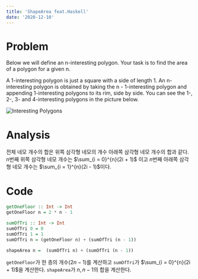 ```yaml
---
title: 'ShapeArea feat.Haskell'
date: '2020-12-10'
---
```


# Problem

Below we will define an n-interesting polygon. Your task is to find the area of a polygon for a given n.

A 1-interesting polygon is just a square with a side of length 1. An n-interesting polygon is obtained by taking the n - 1-interesting polygon and appending 1-interesting polygons to its rim, side by side. You can see the 1-, 2-, 3- and 4-interesting polygons in the picture below.

![Interesting Polygons](/images/ShapeArea/area.png)

# Analysis

전체 네모 개수의 합은 위쪽 삼각형 네모의 개수 아래쪽 삼각형 네모 개수의 합과 같다.
$n$번째 위쪽 삼각형 네모 개수는 $\sum_{i = 0}^{n}(2i + 1)$ 이고 $n$번째 아래쪽 삼각형 네모 개수는 $\sum_{i = 1}^{n}(2i - 1)$이다.

# Code


```haskell
getOneFloor :: Int -> Int
getOneFloor n = 2 * n - 1

sumOfTri :: Int -> Int
sumOfTri 0 = 0
sumOfTri 1 = 1
sumOfTri n = (getOneFloor n) + (sumOfTri (n - 1))

shapeArea n =  (sumOfTri n) + (sumOfTri (n - 1))
```

`getOneFloor`가 한 층의 개수($2n - 1$)를 계산하고 `sumOfTri`가 $\sum_{i = 0}^{n}(2i + 1)$을 계산한다. `shapeArea`가 $n, n - 1$의 합을 계산한다.

